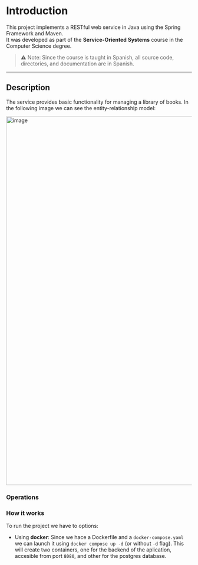 # Introduction

This project implements a RESTful web service in Java using the Spring Framework and Maven.  
It was developed as part of the **Service-Oriented Systems** course in the Computer Science degree.

> ⚠️ Note: Since the course is taught in Spanish, all source code, directories, and documentation are in Spanish.

---

## Description

The service provides basic functionality for managing a library of books. In the following image we can see the entity-relationship model:

<img width="826" height="1001" alt="image" src="https://github.com/user-attachments/assets/933e59f2-9290-4941-aa90-eb90dd8a35fb" />

### Operations


### How it works

To run the project we have to options:

- Using **docker**: Since we hace a Dockerfile and a `docker-compose.yaml` we can launch it using `docker compose up -d` (or without `-d` flag). This will create two containers, one for the backend of the aplication, accesible from port `8080`, and other for the postgres database. 
